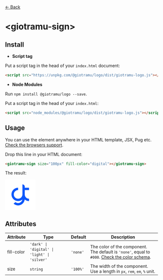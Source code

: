 [← Back](../README.md)

# \<giotramu-sign>

## Install

- **Script tag**

Put a script tag in the head of your `index.html` document:

```html
<script src="https://unpkg.com/@giotramu/logo/dist/giotramu-logo.js"></script>
```

- **Node Modules**

Run `npm install @giotramu/logo --save`.

Put a script tag in the head of your `index.html`:

```html
<script src="node_modules/@giotramu/logo/dist/giotramu-logo.js"></script>
```

## Usage

You can use the element anywhere in your HTML template, JSX, Pug etc. [Check the browsers support](./browsers-support.md).

Drop this line in your HTML document:

```html
<giotramu-sign size="100px" fill-color="digital"></giotramu-sign>
```

The result:

<img width="100px" src="../resources/svg/sign-only.svg" alt="Giovanni Tramutola Sign Only" />

## Attributes

<table>
  <thead>
    <tr>
      <th>Attribute</th>
      <th>Type</th>
      <th>Default</th>
      <th>Description</th>
    </tr>
  <tbody>
    <tr>
      <td>fill-color</td>
      <td><code>'dark' | 'digital' | 'light' | 'silver'</code></td>
      <td><code>'none'</code></td>
      <td>The color of the component. The default is <code>'none'</code>, equal to <code>#000</code>. <a href="./color-schema.md" title="Color schema">Check the color schema</a>.</td>
    </tr>
    <tr>
      <td>size</td>
      <td><code>string</code></td>
      <td><code>'100%'</code></td>
      <td>The width of the component. Use a length in <code>px</code>, <code>rem</code>, <code>em</code>, <code>%</code> unit.</td>
    <tr>
  </tbody>
</table>
